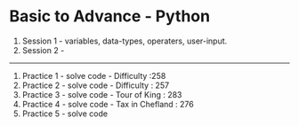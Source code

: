 # Basic to Advance - Python 
1. Session 1 - variables, data-types, operaters, user-input.
2. Session 2 - 
_____________________________
1) Practice 1 - solve code - Difficulty :258
2) Practice 2 - solve code - Difficulty : 257
3) Practice 3 - solve code - Tour of King : 283
4) Practice 4 - solve code - Tax in Chefland : 276
5) Practice 5 - solve code
